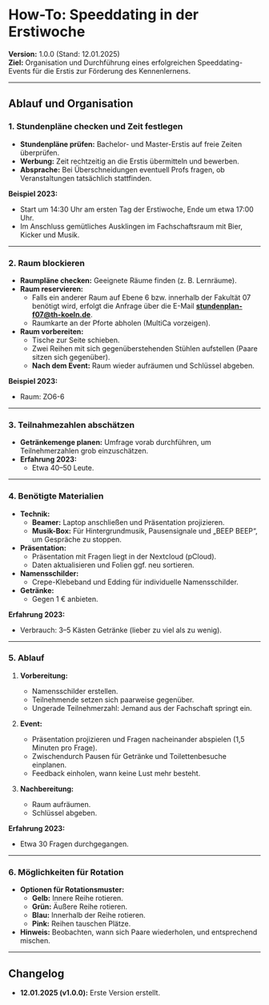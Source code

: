 # How-To: Speeddating in der Erstiwoche

**Version:** 1.0.0 (Stand: 12.01.2025)  
**Ziel:** Organisation und Durchführung eines erfolgreichen Speeddating-Events für die Erstis zur Förderung des Kennenlernens.

---

## Ablauf und Organisation

### 1. Stundenpläne checken und Zeit festlegen

- **Stundenpläne prüfen:** Bachelor- und Master-Erstis auf freie Zeiten überprüfen.
- **Werbung:** Zeit rechtzeitig an die Erstis übermitteln und bewerben.
- **Absprache:** Bei Überschneidungen eventuell Profs fragen, ob Veranstaltungen tatsächlich stattfinden.

**Beispiel 2023:**

- Start um 14:30 Uhr am ersten Tag der Erstiwoche, Ende um etwa 17:00 Uhr.
- Im Anschluss gemütliches Ausklingen im Fachschaftsraum mit Bier, Kicker und Musik.

---

### 2. Raum blockieren

- **Raumpläne checken:** Geeignete Räume finden (z. B. Lernräume).
- **Raum reservieren:**
  - Falls ein anderer Raum auf Ebene 6 bzw. innerhalb der Fakultät 07 benötigt wird, erfolgt die Anfrage über die E-Mail **stundenplan-f07@th-koeln.de**.
  - Raumkarte an der Pforte abholen (MultiCa vorzeigen).
- **Raum vorbereiten:**
  - Tische zur Seite schieben.
  - Zwei Reihen mit sich gegenüberstehenden Stühlen aufstellen (Paare sitzen sich gegenüber).
  - **Nach dem Event:** Raum wieder aufräumen und Schlüssel abgeben.

**Beispiel 2023:**

- Raum: ZO6-6

---

### 3. Teilnahmezahlen abschätzen

- **Getränkemenge planen:** Umfrage vorab durchführen, um Teilnehmerzahlen grob einzuschätzen.
- **Erfahrung 2023:**
  - Etwa 40–50 Leute.

---

### 4. Benötigte Materialien

- **Technik:**
  - **Beamer:** Laptop anschließen und Präsentation projizieren.
  - **Musik-Box:** Für Hintergrundmusik, Pausensignale und „BEEP BEEP“, um Gespräche zu stoppen.
- **Präsentation:**
  - Präsentation mit Fragen liegt in der Nextcloud (pCloud).
  - Daten aktualisieren und Folien ggf. neu sortieren.
- **Namensschilder:**
  - Crepe-Klebeband und Edding für individuelle Namensschilder.
- **Getränke:**
  - Gegen 1 € anbieten.

**Erfahrung 2023:**

- Verbrauch: 3–5 Kästen Getränke (lieber zu viel als zu wenig).

---

### 5. Ablauf

1. **Vorbereitung:**

   - Namensschilder erstellen.
   - Teilnehmende setzen sich paarweise gegenüber.
   - Ungerade Teilnehmerzahl: Jemand aus der Fachschaft springt ein.

2. **Event:**

   - Präsentation projizieren und Fragen nacheinander abspielen (1,5 Minuten pro Frage).
   - Zwischendurch Pausen für Getränke und Toilettenbesuche einplanen.
   - Feedback einholen, wann keine Lust mehr besteht.

3. **Nachbereitung:**
   - Raum aufräumen.
   - Schlüssel abgeben.

**Erfahrung 2023:**

- Etwa 30 Fragen durchgegangen.

---

### 6. Möglichkeiten für Rotation

- **Optionen für Rotationsmuster:**
  - **Gelb:** Innere Reihe rotieren.
  - **Grün:** Äußere Reihe rotieren.
  - **Blau:** Innerhalb der Reihe rotieren.
  - **Pink:** Reihen tauschen Plätze.
- **Hinweis:** Beobachten, wann sich Paare wiederholen, und entsprechend mischen.

---

## Changelog

- **12.01.2025 (v1.0.0):** Erste Version erstellt.
